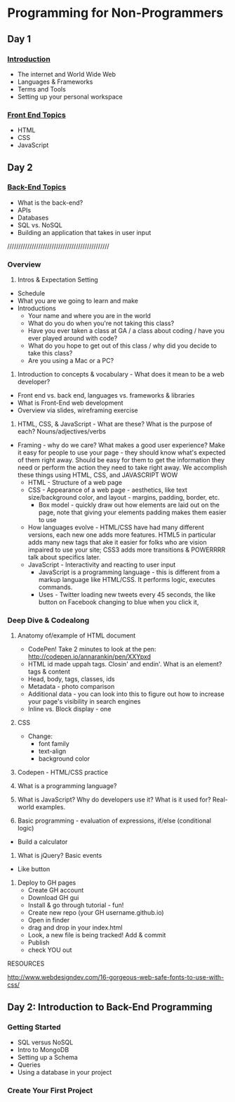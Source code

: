 # Programming for Non-Programmers

## Day 1
### [Introduction](indtroduction.md)
- The internet and World Wide Web
- Languages & Frameworks
- Terms and Tools
- Setting up your personal workspace

### [Front End Topics](front_end.md)
- HTML
- CSS
- JavaScript

## Day 2
### [Back-End Topics](back_end.md)
- What is the back-end?
- APIs
- Databases
- SQL vs. NoSQL
- Building an application that takes in user input

//////////////////////////////////////////////

### Overview

1. Intros & Expectation Setting
  - Schedule
  - What you are we going to learn and make
  - Introductions
    - Your name and where you are in the world
    - What do you do when you're not taking this class?
    - Have you ever taken a class at GA / a class about coding / have you ever played around with code?
    - What do you hope to get out of this class / why did you decide to take this class?
    - Are you using a Mac or a PC?

1. Introduction to concepts & vocabulary - What does it mean to be a web developer?
  - Front end vs. back end, languages vs. frameworks & libraries
  - What is Front-End web development
  - Overview via slides, wireframing exercise

1. HTML, CSS, & JavaScript - What are these? What is the purpose of each? Nouns/adjectives/verbs
- Framing - why do we care? What makes a good user experience? Make it easy for people to use your page - they should know what's expected of them right away. Should be easy for them to get the information they need or perform the action they need to take right away. We accomplish these things using HTML, CSS, and JAVASCRIPT WOW
    - HTML - Structure of a web page
    - CSS - Appearance of a web page - aesthetics, like text size/background color, and layout - margins, padding, border, etc.
        - Box model - quickly draw out how elements are laid out on the page, note that giving your elements padding makes them easier to use
    - How languages evolve - HTML/CSS have had many different versions, each new one adds more features. HTML5 in particular adds many new tags that ake it easier for folks who are vision impaired to use your site; CSS3 adds more transitions & POWERRRR talk about specifics later.
    - JavaScript - Interactivity and reacting to user input
        - JavaScript is a programming language - this is different from a markup language like HTML/CSS. It performs logic, executes commands.
        - Uses - Twitter loading new tweets every 45 seconds, the like button on Facebook changing to blue when you click it,

### Deep Dive & Codealong

1. Anatomy of/example of HTML document
    - CodePen! Take 2 minutes to look at the pen: http://codepen.io/annarankin/pen/XXYpxd
    - HTML id made uppah tags. Closin' and endin'. What is an element? tags & content
    - Head, body, tags, classes, ids
    - Metadata - photo comparison
    - Additional data - you can look into this to figure out how to increase your page's visibility in search engines
    - Inline vs. Block display - one

1. CSS
    - Change:
        - font family
        - text-align
        - background color

1. Codepen - HTML/CSS practice

1. What is a programming language?

1. What is JavaScript? Why do developers use it? What is it used for? Real-world examples.

1. Basic programming - evaluation of expressions, if/else (conditional logic)
- Build a calculator

1. What is jQuery? Basic events
- Like button


1. Deploy to GH pages
    - Create GH account
    - Download GH gui
    - Install & go through tutorial - fun!
    - Create new repo (your GH username.github.io)
    - Open in finder
    - drag and drop in your index.html
    - Look, a new file is being tracked! Add & commit
    - Publish
    - check YOU out

RESOURCES

http://www.webdesigndev.com/16-gorgeous-web-safe-fonts-to-use-with-css/



## Day 2: Introduction to Back-End Programming

### Getting Started
 - SQL versus NoSQL
 - Intro to MongoDB
 - Setting up a Schema
 - Queries
 - Using a database in your project

### Create Your First Project
